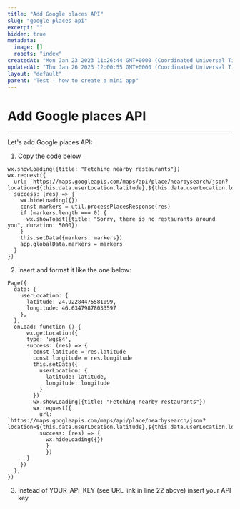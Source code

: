 ```yaml
---
title: "Add Google places API"
slug: "google-places-api"
excerpt: ""
hidden: true
metadata: 
  image: []
  robots: "index"
createdAt: "Mon Jan 23 2023 11:26:44 GMT+0000 (Coordinated Universal Time)"
updatedAt: "Thu Jan 26 2023 12:00:55 GMT+0000 (Coordinated Universal Time)"
layout: "default"
parent: "Test - how to create a mini app"
---
```

# Add Google places API 
*** 
Let's add Google places API:

1. Copy the code below

```Text map.js
wx.showLoading({title: "Fetching nearby restaurants"})
wx.request({
  url: `https://maps.googleapis.com/maps/api/place/nearbysearch/json?location=${this.data.userLocation.latitude},${this.data.userLocation.longitude}&radius=15000&type=restaurant&key=YOUR_API_KEY`,
  success: (res) => {
    wx.hideLoading({})
    const markers = util.processPlacesResponse(res)
    if (markers.length === 0) {
      wx.showToast({title: "Sorry, there is no restaurants around you", duration: 5000})
    }
    this.setData({markers: markers})
    app.globalData.markers = markers
  }
})
```

2. Insert and format it like the one below:

```Text map.js
Page({
  data: {
    userLocation: {
      latitude: 24.92284475581099,
      longitude: 46.63479878033597
    },
  },
  onLoad: function () {
      wx.getLocation({
      type: 'wgs84',
      success: (res) => {
        const latitude = res.latitude
        const longitude = res.longitude
        this.setData({
          userLocation: {
            latitude: latitude,
            longitude: longitude
          }
        })
        wx.showLoading({title: "Fetching nearby restaurants"})
        wx.request({
          url: `https://maps.googleapis.com/maps/api/place/nearbysearch/json?location=${this.data.userLocation.latitude},${this.data.userLocation.longitude}&radius=15000&type=restaurant&key=YOUR_API_KEY`,
          success: (res) => {
            wx.hideLoading({})     
        	}
    		})
      }
    })
  },
})
```

3. Instead of YOUR_API_KEY (see URL link in line 22 above) insert your API key
